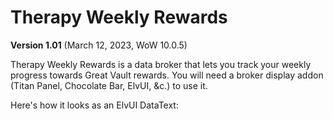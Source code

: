 # Therapy Weekly Rewards

**Version 1.01** (March 12, 2023, WoW 10.0.5)

Therapy Weekly Rewards is a data broker that lets you track your weekly progress towards Great Vault rewards.  You will need a broker display addon (Titan Panel, Chocolate Bar, ElvUI, &c.) to use it.

Here's how it looks as an ElvUI DataText:


